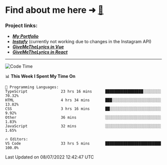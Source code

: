# Find about me here ➜ [🧑](https://pauabella.dev)

### Project links:
- ***[My Portfolio](https://pauabella.dev)***
- ***[Instafy](https://instafy.me)*** (currently not working due to changes in the Instagram API)
- ***[GiveMeTheLyrics in Vue](https://lyrics.pauabella.dev)***
- ***[GiveMeTheLyrics in React](https://pauabella.dev/GiveMeTheLyrics)***

---
<!--START_SECTION:waka-->
![Code Time](http://img.shields.io/badge/Code%20Time-1%2C255%20hrs%2049%20mins-blue)

📊 **This Week I Spent My Time On** 

```text
💬 Programming Languages: 
TypeScript               23 hrs 16 mins      █████████████████░░░░░░░░   70.32% 
HTML                     4 hrs 34 mins       ███░░░░░░░░░░░░░░░░░░░░░░   13.82% 
CSS                      3 hrs 16 mins       ██░░░░░░░░░░░░░░░░░░░░░░░   9.92% 
Other                    36 mins             ░░░░░░░░░░░░░░░░░░░░░░░░░   1.83% 
JavaScript               32 mins             ░░░░░░░░░░░░░░░░░░░░░░░░░   1.65%

🔥 Editors: 
VS Code                  33 hrs 5 mins       █████████████████████████   100.0%

```


 Last Updated on 08/07/2022 12:42:47 UTC
<!--END_SECTION:waka-->
